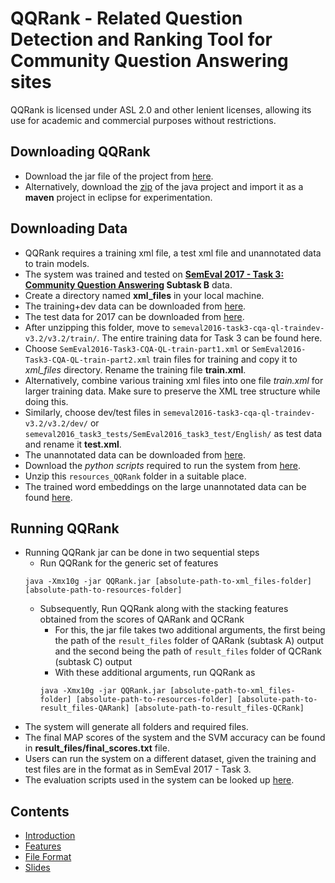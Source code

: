 # QQRank - Related Question Detection and Ranking Tool for Community Question Answering sites
QQRank is licensed under ASL 2.0 and other lenient licenses, allowing its use for academic and commercial purposes without restrictions.

## Downloading QQRank
* Download the jar file of the project from [here](https://github.com/TitasNandi/cQARank/releases/download/1.0/QQRank.jar).
* Alternatively, download the [zip](https://github.com/TitasNandi/QQRank/archive/1.0.zip) of the java project and import it as a **maven** project in eclipse for experimentation.

## Downloading Data
* QQRank requires a training xml file, a test xml file and unannotated data to train models.
* The system was trained and tested on **[SemEval 2017 - Task 3: Community Question Answering](http://alt.qcri.org/semeval2017/task3/) Subtask B** data.
* Create a directory named **xml_files** in your local machine.
* The training+dev data can be downloaded from [here](http://alt.qcri.org/semeval2016/task3/data/uploads/semeval2016-task3-cqa-ql-traindev-v3.2.zip).
* The test data for 2017 can be downloaded from [here](http://alt.qcri.org/semeval2017/task3/data/uploads/semeval2017_task3_test_input_abcd.zip).
* After unzipping this folder, move to `semeval2016-task3-cqa-ql-traindev-v3.2/v3.2/train/`. The entire training data for Task 3 can be found here. 
 * Choose `SemEval2016-Task3-CQA-QL-train-part1.xml` or `SemEval2016-Task3-CQA-QL-train-part2.xml` train files for training and copy it to *xml_files* directory. Rename the training file **train.xml**.
 * Alternatively, combine various training xml files into one file *train.xml* for larger training data. Make sure to preserve the XML tree structure while doing this.
* Similarly, choose dev/test files in `semeval2016-task3-cqa-ql-traindev-v3.2/v3.2/dev/` or `semeval2016_task3_tests/SemEval2016_task3_test/English/` as test data and rename it **test.xml**.
* The unannotated data can be downloaded from [here](http://alt.qcri.org/semeval2016/task3/data/uploads/QL-unannotated-data-subtaskA.xml.zip).
* Download the *python scripts* required to run the system from [here](https://github.com/TitasNandi/cQARank/releases/download/1.0/resources_QQRank.zip).
* Unzip this `resources_QQRank` folder in a suitable place.
* The trained word embeddings on the large unannotated data can be found [here](https://github.com/TitasNandi/cQARank/releases/download/1.0/vectors_unannotated.txt).

## Running QQRank
* Running QQRank jar can be done in two sequential steps
  * Run QQRank for the generic set of features
  ```
  java -Xmx10g -jar QQRank.jar [absolute-path-to-xml_files-folder] [absolute-path-to-resources-folder]
  ```
  * Subsequently, Run QQRank along with the stacking features obtained from the scores of QARank and QCRank
    * For this, the jar file takes two additional arguments, the first being the path of the `result_files` folder of QARank (subtask A) output and the second being the path of `result_files` folder of QCRank (subtask C) output
    * With these additional arguments, run QQRank as
     ```
     java -Xmx10g -jar QQRank.jar [absolute-path-to-xml_files-folder] [absolute-path-to-resources-folder] [absolute-path-to-result_files-QARank] [absolute-path-to-result_files-QCRank]
     ```  
* The system will generate all folders and required files.
* The final MAP scores of the system and the SVM accuracy can be found in **result_files/final_scores.txt** file.
* Users can run the system on a different dataset, given the training and test files are in the format as in SemEval 2017 - Task 3.  
* The evaluation scripts used in the system can be looked up [here](http://alt.qcri.org/semeval2017/task3/data/uploads/semeval2017_task3_submissions_and_scores.zip).

## Contents
* [Introduction](https://github.com/TitasNandi/cQARank/blob/master/QQRank/src/main/java/doc/Home.md)
* [Features](https://github.com/TitasNandi/cQARank/blob/master/QQRank/src/main/java/doc/Features.md)
* [File Format](https://github.com/TitasNandi/cQARank/blob/master/QQRank/src/main/java/doc/file_format.md)
* [Slides](https://github.com/TitasNandi/cQARank/releases/download/1.0/cQARank_prezi.pdf)




